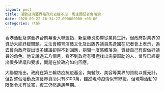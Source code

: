 ```yaml
---
layout: post
title: 活動及演藝界指政府支援不足　馬逢國記者會落淚
date: 2020-09-22 16:34:27.000000000 +08:00
categories: rthk
---
```


香港活動及演藝界台前幕後大聯盟指，新型肺炎影響從業員生計，但政府對業界的資助未能紓緩問題。立法會體育演藝文化及出版界議員馬逢國在記者會上表示，過去曾向政府提出很多建議卻得不到回應，期間一度感觸落淚，質疑自己有否做好議員的角色。他又說過去八個月，看不到政府有積極找出需要幫助的人，業界已經提出很多建議和要求，問題在於政府如何回應。

大聯盟指出，政府在第三輪防疫抗疫基金，向餐飲、美容等業界的資助以億元計，但對整個活動及演藝界資助只有3100萬，雖然現時疫情似有紓緩，但現場活動的限聚令未有放寬，復工仍然遙遙無期。
